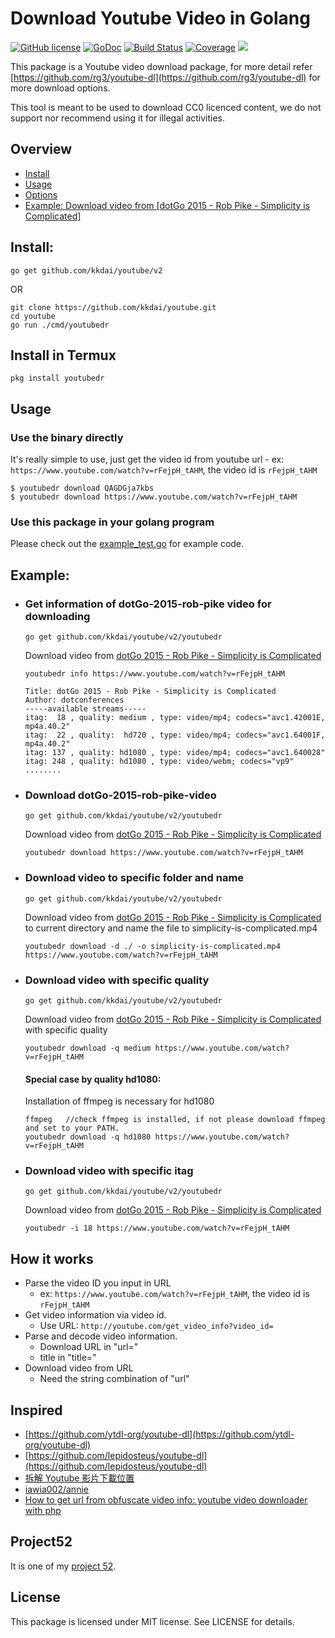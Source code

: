Download Youtube Video in Golang
==================

[![GitHub license](https://img.shields.io/badge/license-MIT-blue.svg)](https://raw.githubusercontent.com/kkdai/youtube/master/LICENSE)
[![GoDoc](https://godoc.org/github.com/kkdai/youtube?status.svg)](https://godoc.org/github.com/kkdai/youtube)
[![Build Status](https://github.com/kkdai/youtube/workflows/go/badge.svg?branch=master)](https://github.com/kkdai/youtube/actions)
[![Coverage](https://codecov.io/gh/kkdai/youtube/branch/master/graph/badge.svg)](https://codecov.io/gh/kkdai/youtube)
[![](https://goreportcard.com/badge/github.com/kkdai/youtube)](https://goreportcard.com/badge/github.com/kkdai/youtube)


This package is a Youtube video download package, for more detail refer [https://github.com/rg3/youtube-dl](https://github.com/rg3/youtube-dl) for more download options.

This tool is meant to be used to download CC0 licenced content, we do not support nor recommend using it for illegal activities.

## Overview
  * [Install](#install)
  * [Usage](#usage)
  * [Options](#options)
  * [Example: Download video from \[dotGo 2015 - Rob Pike - Simplicity is Complicated\]](#download-dotGo-2015-rob-pike-video)

## Install:
```shell
go get github.com/kkdai/youtube/v2
```

OR

```shell
git clone https://github.com/kkdai/youtube.git
cd youtube
go run ./cmd/youtubedr
```
## Install in Termux
```shell
pkg install youtubedr
```

## Usage

### Use the binary directly
It's really simple to use, just get the video id from youtube url - ex: `https://www.youtube.com/watch?v=rFejpH_tAHM`, the video id is `rFejpH_tAHM`

```shell
$ youtubedr download QAGDGja7kbs
$ youtubedr download https://www.youtube.com/watch?v=rFejpH_tAHM
```


### Use this package in your golang program

Please check out the [example_test.go](example_test.go) for example code.


## Example:
 * ### Get information of dotGo-2015-rob-pike video for downloading

    `go get github.com/kkdai/youtube/v2/youtubedr`

    Download video from [dotGo 2015 - Rob Pike - Simplicity is Complicated](https://www.youtube.com/watch?v=rFejpH_tAHM)

    ```
    youtubedr info https://www.youtube.com/watch?v=rFejpH_tAHM

   Title: dotGo 2015 - Rob Pike - Simplicity is Complicated
   Author: dotconferences
   -----available streams-----
   itag:  18 , quality: medium , type: video/mp4; codecs="avc1.42001E, mp4a.40.2"
   itag:  22 , quality:  hd720 , type: video/mp4; codecs="avc1.64001F, mp4a.40.2"
   itag: 137 , quality: hd1080 , type: video/mp4; codecs="avc1.640028"
   itag: 248 , quality: hd1080 , type: video/webm; codecs="vp9"
   ........
    ```
 * ### Download dotGo-2015-rob-pike-video

    `go get github.com/kkdai/youtube/v2/youtubedr`

    Download video from [dotGo 2015 - Rob Pike - Simplicity is Complicated](https://www.youtube.com/watch?v=rFejpH_tAHM)

    ```
    youtubedr download https://www.youtube.com/watch?v=rFejpH_tAHM
    ```

 * ### Download video to specific folder and name

	`go get github.com/kkdai/youtube/v2/youtubedr`

	Download video from [dotGo 2015 - Rob Pike - Simplicity is Complicated](https://www.youtube.com/watch?v=rFejpH_tAHM) to current directory and name the file to simplicity-is-complicated.mp4

	```
	youtubedr download -d ./ -o simplicity-is-complicated.mp4 https://www.youtube.com/watch?v=rFejpH_tAHM
	```

 * ### Download video with specific quality

	`go get github.com/kkdai/youtube/v2/youtubedr`

	Download video from [dotGo 2015 - Rob Pike - Simplicity is Complicated](https://www.youtube.com/watch?v=rFejpH_tAHM) with specific quality

	```
	youtubedr download -q medium https://www.youtube.com/watch?v=rFejpH_tAHM
	```

   #### Special case by quality hd1080:
   Installation of ffmpeg is necessary for hd1080
   ```
   ffmpeg   //check ffmpeg is installed, if not please download ffmpeg and set to your PATH.
   youtubedr download -q hd1080 https://www.youtube.com/watch?v=rFejpH_tAHM
   ```


 * ### Download video with specific itag

    `go get github.com/kkdai/youtube/v2/youtubedr`

    Download video from [dotGo 2015 - Rob Pike - Simplicity is Complicated](https://www.youtube.com/watch?v=rFejpH_tAHM)

    ```
    youtubedr -i 18 https://www.youtube.com/watch?v=rFejpH_tAHM
    ```

## How it works

- Parse the video ID you input in URL
	- ex: `https://www.youtube.com/watch?v=rFejpH_tAHM`, the video id is `rFejpH_tAHM`
- Get video information via video id.
	- Use URL: `http://youtube.com/get_video_info?video_id=`
- Parse and decode video information.
	- Download URL in "url="
	- title in "title="
- Download video from URL
	- Need the string combination of "url"

## Inspired
- [https://github.com/ytdl-org/youtube-dl](https://github.com/ytdl-org/youtube-dl)
- [https://github.com/lepidosteus/youtube-dl](https://github.com/lepidosteus/youtube-dl)
- [拆解 Youtube 影片下載位置](http://hkgoldenmra.blogspot.tw/2013/05/youtube.html)
- [iawia002/annie](https://github.com/iawia002/annie)
- [How to get url from obfuscate video info: youtube video downloader with php](https://stackoverflow.com/questions/60607291/youtube-video-downloader-with-php)


## Project52
It is one of my [project 52](https://github.com/kkdai/project52).


## License
This package is licensed under MIT license. See LICENSE for details.
